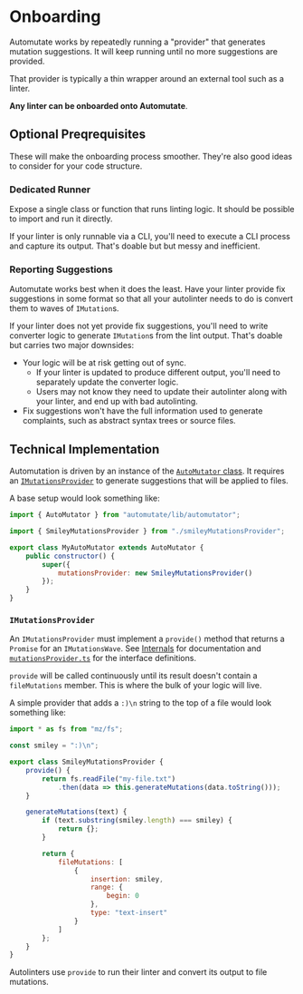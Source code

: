 # Onboarding

Automutate works by repeatedly running a "provider" that generates mutation suggestions.
It will keep running until no more suggestions are provided.

That provider is typically a thin wrapper around an external tool such as a linter.

**Any linter can be onboarded onto Automutate**.


## Optional Preqrequisites

These will make the onboarding process smoother.
They're also good ideas to consider for your code structure.

### Dedicated Runner

Expose a single class or function that runs linting logic.
It should be possible to import and run it directly.

If your linter is only runnable via a CLI, you'll need to execute a CLI process and capture its output.
That's doable but but messy and inefficient.

### Reporting Suggestions

Automutate works best when it does the least.
Have your linter provide fix suggestions in some format so that all your autolinter needs to do is convert them to waves of `IMutation`s.

If your linter does not yet provide fix suggestions, you'll need to write converter logic to generate `IMutation`s from the lint output.
That's doable but carries two major downsides:
* Your logic will be at risk getting out of sync.
    * If your linter is updated to produce different output, you'll need to separately update the converter logic.
    * Users may not know they need to update their autolinter along with your linter, and end up with bad autolinting.
* Fix suggestions won't have the full information used to generate complaints, such as abstract syntax trees or source files.


## Technical Implementation

Automutation is driven by an instance of the [`AutoMutator` class](../src/autoMutator.ts).
It requires an [`IMutationsProvider`](../src/mutationsProvider.ts) to generate suggestions that will be applied to files.

A base setup would look something like:

```javascript
import { AutoMutator } from "automutate/lib/automutator";

import { SmileyMutationsProvider } from "./smileyMutationsProvider";

export class MyAutoMutator extends AutoMutator {
    public constructor() {
        super({
            mutationsProvider: new SmileyMutationsProvider()
        });
    }
}
```

### `IMutationsProvider`

An `IMutationsProvider` must implement a `provide()` method that returns a `Promise` for an `IMutationsWave`.
See [Internals](internals.md) for documentation and [`mutationsProvider.ts`](../src/mutationsProvider.ts) for the interface definitions.

`provide` will be called continuously until its result doesn't contain a `fileMutations` member.
This is where the bulk of your logic will live.

A simple provider that adds a `:)\n` string to the top of a file would look something like:

```javascript
import * as fs from "mz/fs";

const smiley = ":)\n";

export class SmileyMutationsProvider {
    provide() {
        return fs.readFile("my-file.txt")
            .then(data => this.generateMutations(data.toString()));
    }

    generateMutations(text) {
        if (text.substring(smiley.length) === smiley) {
            return {};
        }

        return {
            fileMutations: [
                {
                    insertion: smiley,
                    range: {
                        begin: 0
                    },
                    type: "text-insert"
                }
            ]
        };
    }
}
```

Autolinters use `provide` to run their linter and convert its output to file mutations.
